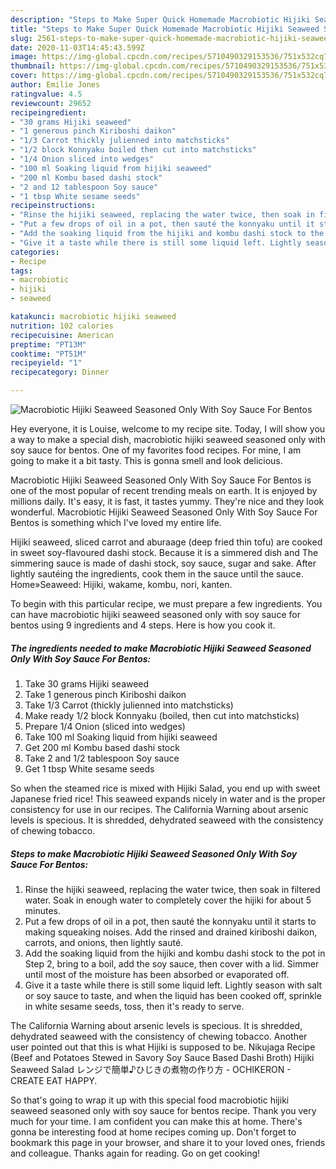 ```yaml
---
description: "Steps to Make Super Quick Homemade Macrobiotic Hijiki Seaweed Seasoned Only With Soy Sauce For Bentos"
title: "Steps to Make Super Quick Homemade Macrobiotic Hijiki Seaweed Seasoned Only With Soy Sauce For Bentos"
slug: 2561-steps-to-make-super-quick-homemade-macrobiotic-hijiki-seaweed-seasoned-only-with-soy-sauce-for-bentos
date: 2020-11-03T14:45:43.599Z
image: https://img-global.cpcdn.com/recipes/5710490329153536/751x532cq70/macrobiotic-hijiki-seaweed-seasoned-only-with-soy-sauce-for-bentos-recipe-main-photo.jpg
thumbnail: https://img-global.cpcdn.com/recipes/5710490329153536/751x532cq70/macrobiotic-hijiki-seaweed-seasoned-only-with-soy-sauce-for-bentos-recipe-main-photo.jpg
cover: https://img-global.cpcdn.com/recipes/5710490329153536/751x532cq70/macrobiotic-hijiki-seaweed-seasoned-only-with-soy-sauce-for-bentos-recipe-main-photo.jpg
author: Emilie Jones
ratingvalue: 4.5
reviewcount: 29652
recipeingredient:
- "30 grams Hijiki seaweed"
- "1 generous pinch Kiriboshi daikon"
- "1/3 Carrot thickly julienned into matchsticks"
- "1/2 block Konnyaku boiled then cut into matchsticks"
- "1/4 Onion sliced into wedges"
- "100 ml Soaking liquid from hijiki seaweed"
- "200 ml Kombu based dashi stock"
- "2 and 12 tablespoon Soy sauce"
- "1 tbsp White sesame seeds"
recipeinstructions:
- "Rinse the hijiki seaweed, replacing the water twice, then soak in filtered water. Soak in enough water to completely cover the hijiki for about 5 minutes."
- "Put a few drops of oil in a pot, then sauté the konnyaku until it starts to making squeaking noises. Add the rinsed and drained kiriboshi daikon, carrots, and onions, then lightly sauté."
- "Add the soaking liquid from the hijiki and kombu dashi stock to the pot in Step 2, bring to a boil, add the soy sauce, then cover with a lid. Simmer until most of the moisture has been absorbed or evaporated off."
- "Give it a taste while there is still some liquid left. Lightly season with salt or soy sauce to taste, and when the liquid has been cooked off, sprinkle in white sesame seeds, toss, then it&#39;s ready to serve."
categories:
- Recipe
tags:
- macrobiotic
- hijiki
- seaweed

katakunci: macrobiotic hijiki seaweed 
nutrition: 102 calories
recipecuisine: American
preptime: "PT13M"
cooktime: "PT51M"
recipeyield: "1"
recipecategory: Dinner

---
```



![Macrobiotic Hijiki Seaweed Seasoned Only With Soy Sauce For Bentos](https://img-global.cpcdn.com/recipes/5710490329153536/751x532cq70/macrobiotic-hijiki-seaweed-seasoned-only-with-soy-sauce-for-bentos-recipe-main-photo.jpg)

Hey everyone, it is Louise, welcome to my recipe site. Today, I will show you a way to make a special dish, macrobiotic hijiki seaweed seasoned only with soy sauce for bentos. One of my favorites food recipes. For mine, I am going to make it a bit tasty. This is gonna smell and look delicious.

Macrobiotic Hijiki Seaweed Seasoned Only With Soy Sauce For Bentos is one of the most popular of recent trending meals on earth. It is enjoyed by millions daily. It's easy, it is fast, it tastes yummy. They're nice and they look wonderful. Macrobiotic Hijiki Seaweed Seasoned Only With Soy Sauce For Bentos is something which I've loved my entire life.

Hijiki seaweed, sliced carrot and aburaage (deep fried thin tofu) are cooked in sweet soy-flavoured dashi stock. Because it is a simmered dish and The simmering sauce is made of dashi stock, soy sauce, sugar and sake. After lightly sautéing the ingredients, cook them in the sauce until the sauce. Home»Seaweed: Hijiki, wakame, kombu, nori, kanten.


To begin with this particular recipe, we must prepare a few ingredients. You can have macrobiotic hijiki seaweed seasoned only with soy sauce for bentos using 9 ingredients and 4 steps. Here is how you cook it.

<!--inarticleads1-->

##### The ingredients needed to make Macrobiotic Hijiki Seaweed Seasoned Only With Soy Sauce For Bentos:

1. Take 30 grams Hijiki seaweed
1. Take 1 generous pinch Kiriboshi daikon
1. Take 1/3 Carrot (thickly julienned into matchsticks)
1. Make ready 1/2 block Konnyaku (boiled, then cut into matchsticks)
1. Prepare 1/4 Onion (sliced into wedges)
1. Take 100 ml Soaking liquid from hijiki seaweed
1. Get 200 ml Kombu based dashi stock
1. Take 2 and 1/2 tablespoon Soy sauce
1. Get 1 tbsp White sesame seeds


So when the steamed rice is mixed with Hijiki Salad, you end up with sweet Japanese fried rice! This seaweed expands nicely in water and is the proper consistency for use in our recipes. The California Warning about arsenic levels is specious. It is shredded, dehydrated seaweed with the consistency of chewing tobacco. 

<!--inarticleads2-->

##### Steps to make Macrobiotic Hijiki Seaweed Seasoned Only With Soy Sauce For Bentos:

1. Rinse the hijiki seaweed, replacing the water twice, then soak in filtered water. Soak in enough water to completely cover the hijiki for about 5 minutes.
1. Put a few drops of oil in a pot, then sauté the konnyaku until it starts to making squeaking noises. Add the rinsed and drained kiriboshi daikon, carrots, and onions, then lightly sauté.
1. Add the soaking liquid from the hijiki and kombu dashi stock to the pot in Step 2, bring to a boil, add the soy sauce, then cover with a lid. Simmer until most of the moisture has been absorbed or evaporated off.
1. Give it a taste while there is still some liquid left. Lightly season with salt or soy sauce to taste, and when the liquid has been cooked off, sprinkle in white sesame seeds, toss, then it&#39;s ready to serve.


The California Warning about arsenic levels is specious. It is shredded, dehydrated seaweed with the consistency of chewing tobacco. Another user pointed out that this is what Hijiki is supposed to be. Nikujaga Recipe (Beef and Potatoes Stewed in Savory Soy Sauce Based Dashi Broth) Hijiki Seaweed Salad レンジで簡単♪ひじきの煮物の作り方 - OCHIKERON - CREATE EAT HAPPY. 

So that's going to wrap it up with this special food macrobiotic hijiki seaweed seasoned only with soy sauce for bentos recipe. Thank you very much for your time. I am confident you can make this at home. There's gonna be interesting food at home recipes coming up. Don't forget to bookmark this page in your browser, and share it to your loved ones, friends and colleague. Thanks again for reading. Go on get cooking!
